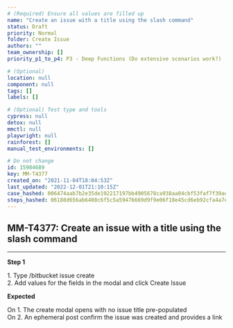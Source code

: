 ```yaml
---
# (Required) Ensure all values are filled up
name: "Create an issue with a title using the slash command"
status: Draft
priority: Normal
folder: Create Issue
authors: ""
team_ownership: []
priority_p1_to_p4: P3 - Deep Functions (Do extensive scenarios work?)

# (Optional)
location: null
component: null
tags: []
labels: []

# (Optional) Test type and tools
cypress: null
detox: null
mmctl: null
playwright: null
rainforest: []
manual_test_environments: []

# Do not change
id: 15984689
key: MM-T4377
created_on: "2021-11-04T18:04:53Z"
last_updated: "2022-12-01T21:10:15Z"
case_hashed: 006474aab7b2e35de192217197bb4905678ca938aa04cbf53faf7f39adba73457a1606bb6eb788cf73964ad9a1d412c0
steps_hashed: 06188d656ab6408c6f5c5a59476669d9f9e06f18e45cd6eb92cfa4a7efbe2f0b57de4018f4ffdf27ef225d5ff7799584
---
```


<!-- (Auto-generated) Based on frontmatter's "key" and "name" -->

## MM-T4377: Create an issue with a title using the slash command

---

**Step 1**

1\. Type /bitbucket issue create\
2\. Add values for the fields in the modal and click Create Issue

**Expected**

On 1. The create modal opens with no issue title pre-populated\
On 2. An ephemeral post confirm the issue was created and provides a link
